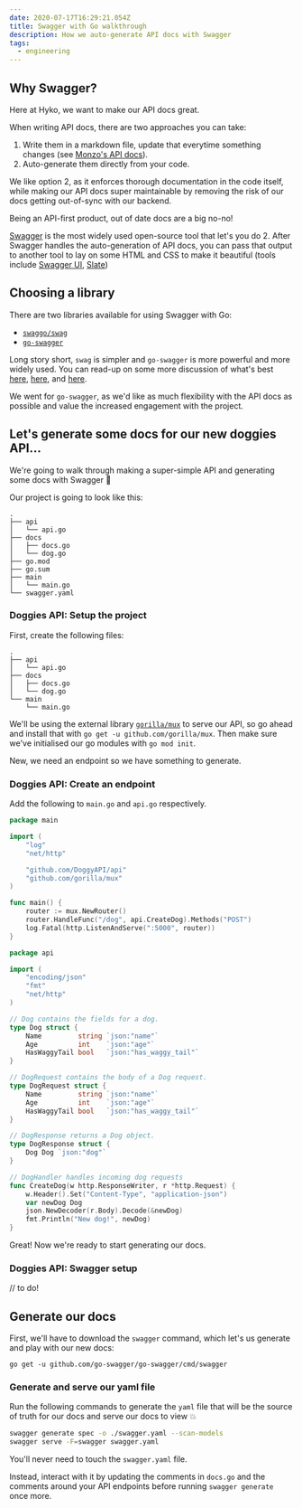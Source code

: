 ```yaml
---
date: 2020-07-17T16:29:21.054Z
title: Swagger with Go walkthrough
description: How we auto-generate API docs with Swagger
tags:
  - engineering
---
```

## Why Swagger?

Here at Hyko, we want to make our API docs great. 

When writing API docs, there are two approaches you can take:

1. Write them in a markdown file, update that everytime something changes (see [Monzo's API docs](https://github.com/monzo/docs/tree/master/source/includes)).
2. Auto-generate them directly from your code.

We like option 2, as it enforces thorough documentation in the code itself, while making our API docs super maintainable by removing the risk of our docs getting out-of-sync with our backend. 

Being an API-first product, out of date docs are a big no-no!

[Swagger](https://swagger.io/) is the most widely used open-source tool that let's you do 2. After Swagger handles the auto-generation of API docs, you can pass that output to another tool to lay on some HTML and CSS to make it beautiful (tools include [Swagger UI](https://swagger.io/docs/open-source-tools/swagger-ui/usage/installation/), [Slate](https://github.com/slatedocs/slate))

## Choosing a library

There are two libraries available for using Swagger with Go: 

- [`swaggo/swag`](https://github.com/swaggo/swag)
- [`go-swagger`](https://github.com/go-swagger/go-swagger)

Long story short, `swag` is simpler and `go-swagger` is more powerful and more widely used. You can read-up on some more discussion of what's best [here](https://towardsdatascience.com/setting-up-swagger-docs-for-golang-api-8d0442263641), [here](https://medium.com/@pedram.esmaeeli/generate-swagger-specification-from-go-source-code-648615f7b9d9), and [here](https://github.com/go-swagger/go-swagger/issues/1794).

We went for `go-swagger`, as we'd like as much flexibility with the API docs as possible and value the increased engagement with the project.

## Let's generate some docs for our new doggies API...

We're going to walk through making a super-simple API and generating some docs with Swagger 💪 

Our project is going to look like this:

```
.
├── api
│   └── api.go
├── docs
│   ├── docs.go
│   └── dog.go
├── go.mod
├── go.sum
├── main
│   └── main.go
└── swagger.yaml
```

### Doggies API: Setup the project

First, create the following files:

```
.
├── api
│   └── api.go
├── docs
│   ├── docs.go
│   └── dog.go
└── main
    └── main.go
```

We'll be using the external library [`gorilla/mux`](https://github.com/gorilla/mux) to serve our API, so go ahead and install that with `go get -u github.com/gorilla/mux`. Then make sure we've initialised our go modules with `go mod init`. 

New, we need an endpoint so we have something to generate. 

### Doggies API: Create an endpoint

Add the following to `main.go` and `api.go` respectively. 

``` go
package main

import (
	"log"
	"net/http"

	"github.com/DoggyAPI/api"
	"github.com/gorilla/mux"
)

func main() {
	router := mux.NewRouter()
	router.HandleFunc("/dog", api.CreateDog).Methods("POST")
	log.Fatal(http.ListenAndServe(":5000", router))
}
```

```go
package api

import (
	"encoding/json"
	"fmt"
	"net/http"
)

// Dog contains the fields for a dog.
type Dog struct {
	Name         string `json:"name"`
	Age          int    `json:"age"`
	HasWaggyTail bool   `json:"has_waggy_tail"`
}

// DogRequest contains the body of a Dog request.
type DogRequest struct {
	Name         string `json:"name"`
	Age          int    `json:"age"`
	HasWaggyTail bool   `json:"has_waggy_tail"`
}

// DogResponse returns a Dog object.
type DogResponse struct {
	Dog Dog `json:"dog"`
}

// DogHandler handles incoming dog requests
func CreateDog(w http.ResponseWriter, r *http.Request) {
	w.Header().Set("Content-Type", "application-json")
	var newDog Dog
	json.NewDecoder(r.Body).Decode(&newDog)
	fmt.Println("New dog!", newDog)
}
```

Great! Now we're ready to start generating our docs.

### Doggies API: Swagger setup

// to do!


## Generate our docs

First, we'll have to download the `swagger` command, which let's us generate and play with our new docs:

`go get -u github.com/go-swagger/go-swagger/cmd/swagger`

### Generate and serve our yaml file

Run the following commands to generate the `yaml` file that will be the source of truth for our docs and serve our docs to view 💥

```bash
swagger generate spec -o ./swagger.yaml --scan-models
swagger serve -F=swagger swagger.yaml
```

You'll never need to touch the `swagger.yaml` file. 

Instead, interact with it by updating the comments in `docs.go` and the comments around your API endpoints before running `swagger generate` once more.

